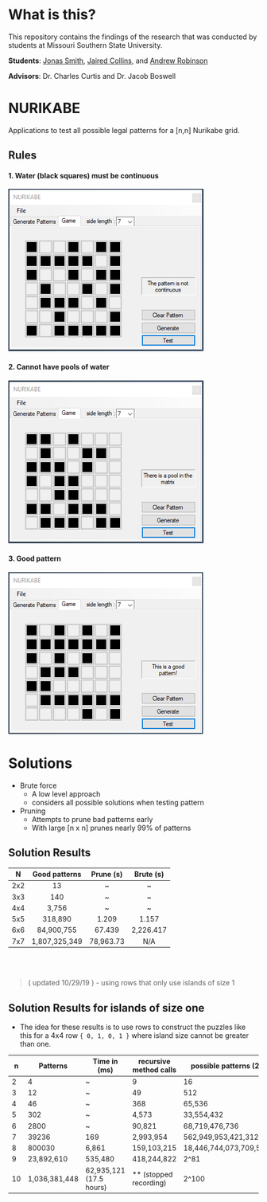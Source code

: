 # What is this?
This repository contains the findings of the research that was conducted by students at Missouri Southern State University.

**Students**: [Jonas Smith](https://github.com/JonasESmith), [Jaired Collins](https://github.com/jairedcollins), and [Andrew Robinson](https://github.com/SirArkimedes)

**Advisors**: Dr. Charles Curtis and Dr. Jacob Boswell

# NURIKABE
Applications to test all possible legal patterns for a [n,n] Nurikabe grid.

<h2> Rules </h2>
	<h4> 1. Water (black squares) must be continuous </h4>
		<img src="images/non-contiguous.PNG" alt="icon">
	<h4> 2. Cannot have pools of water </h4>
		<img src="images/pool.PNG" alt="icon">
	<h4> 3. Good pattern </h4>
		<img src="images/good.PNG" alt="icon">

# Solutions
* Brute force
  * A low level approach
  * considers all possible solutions when testing pattern
* Pruning
  * Attempts to prune bad patterns early
  * With large [n x n] prunes nearly 99% of patterns


## Solution Results
  | N   | Good patterns | Prune (s) | Brute (s)        |
  | :-: | :---:         | :-------: | :--------------: |
  |2x2  | 13            | ~         |  ~               |
  |3x3  | 140           | ~         |  ~               |
  |4x4  | 3,756         | ~         |  ~               |
  |5x5  | 318,890       | 1.209     |  1.157           |
  |6x6  | 84,900,755    | 67.439    |  2,226.417       |
  |7x7  | 1,807,325,349 | 78,963.73 |  N/A             |



 <br/><br/> 

  > ( updated 10/29/19 )  - using rows that only use islands of size 1
  ## Solution Results for islands of size one

  * The idea for these results is to use rows to construct the puzzles like this for a 4x4 row `{ 0, 1, 0, 1 }` where island size cannot be greater than one.


| n  | Patterns    | Time in (ms)                | recursive method calls | possible patterns (2^n^2) |
| -  | --------    | --------------------------- | ---------------------- | ------------------------- |
| 2  |4            | ~                           | 9                      | 16                        |
| 3  |12           | ~                           | 49                     | 512                       |
| 4  |46           | ~                           | 368                    | 65,536                    |
| 5  |302          | ~                           | 4,573                  | 33,554,432                |
| 6  |2800         | ~                           | 90,821                 | 68,719,476,736            |
| 7  |39236        | 169                         | 2,993,954              | 562,949,953,421,312       |
| 8  |800030       | 6,861                       | 159,103,215            | 18,446,744,073,709,551,616|
| 9  |23,892,610   | 535,480                     | 418,244,822            | 2^81                      |
| 10 |1,036,381,448| 62,935,121 (17.5 hours)     | ** (stopped recording) | 2^100                     |